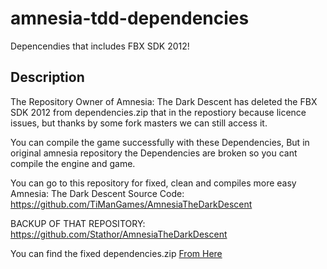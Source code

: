 # amnesia-tdd-dependencies
Depencendies that includes FBX SDK 2012!

## Description
The Repository Owner of Amnesia: The Dark Descent has deleted the FBX SDK 2012 from dependencies.zip that in the repostiory because licence issues, but thanks by some fork masters we can still access it.

You can compile the game successfully with these Dependencies, But in original amnesia repository the Dependencies are broken so you cant compile the engine and game.

You can go to this repository for fixed, clean and compiles more easy Amnesia: The Dark Descent Source Code:
<https://github.com/TiManGames/AmnesiaTheDarkDescent>

BACKUP OF THAT REPOSITORY:
<https://github.com/Stathor/AmnesiaTheDarkDescent>

You can find the fixed dependencies.zip [From Here](https://github.com/WH0LEWHALE/amnesia-tdd-dependencies/releases/tag/fixedones)
